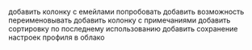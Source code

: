 добавить колонку с емейлами
попробовать добавить возможность переименовывать
добавить колонку с примечаниями
добавить сортировку по последнему использованию
добавить сохранение настроек профиля в облако